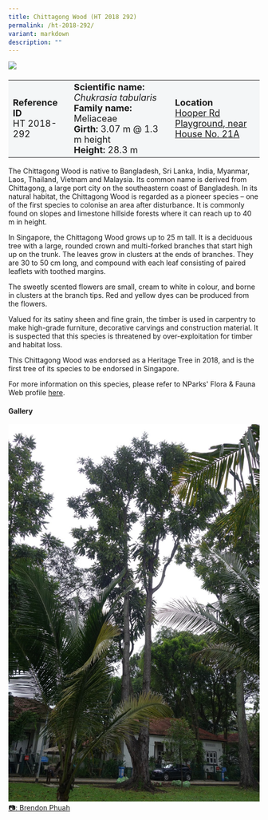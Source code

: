 ```yaml
---
title: Chittagong Wood (HT 2018 292)
permalink: /ht-2018-292/
variant: markdown
description: ""
---
```

<div class="isomer-image-wrapper">
<img style="width: 60%" src="/images/Heritage_trees_photos/chutab_ht2018-292_habit.jpg">
</div><table style="minWidth: 100px; font-size: 18px; background: #F4F6F7">
<tbody><tr>
<td rowspan="1" colspan="1">
<strong>Reference ID</strong>
<br>HT 2018-292
</td>
<td rowspan="1" colspan="1">
	<strong>Scientific name:</strong> <em>Chukrasia tabularis</em>
<br><strong>Family name: </strong>Meliaceae
<br><strong>Girth: </strong>3.07 m @ 1.3 m height
<br><strong>Height: </strong>28.3 m
</td>
<td rowspan="1" colspan="1">
<strong>Location</strong><a href="https://www.onemap.gov.sg/?lat=1.3111319999988438&amp;lng=103.81514099999768">
 <br>Hooper Rd Playground, near<br>House No. 21A</a>
</td>
</tr>
</tbody>
</table>
<p>The Chittagong Wood is native to Bangladesh, Sri Lanka, India, Myanmar, Laos, Thailand, Vietnam and Malaysia. Its common name is derived from Chittagong, a large port city on the southeastern coast of Bangladesh. In its natural habitat, the Chittagong Wood is regarded as a pioneer species – one of the first species to colonise an area after disturbance. It is commonly found on slopes and limestone hillside forests where it can reach up to 40 m in height.</p>

<p>In Singapore, the Chittagong Wood grows up to 25 m tall. It is a deciduous tree with a large, rounded crown and multi-forked branches that start high up on the trunk. The leaves grow in clusters at the ends of branches. They are 30 to 50 cm long, and compound with each leaf consisting of paired leaflets with toothed margins.</p>

<p>The sweetly scented flowers are small, cream to white in colour, and borne in clusters at the branch tips. Red and yellow dyes can be produced from the flowers.</p>

<p>Valued for its satiny sheen and fine grain, the timber is used in carpentry to make high-grade furniture, decorative carvings and construction material. It is suspected that this species is threatened by over-exploitation for timber and habitat loss.</p>

<p>This Chittagong Wood was endorsed as a Heritage Tree in 2018, and is the first tree of its species to be endorsed in Singapore.</p>

<p>For more information on this species, please refer to NParks' Flora &amp; Fauna Web profile <a href="https://www.nparks.gov.sg/florafaunaweb/flora/2/8/2804">here</a>.</p>

<h4><b>Gallery</b></h4>
<div class="isomer-card-grid">
<a href="/images/Heritage_trees_photos/chutabu_ht2018-292_habit.jpg" class="isomer-card">
<div class="isomer-card-image">
<div class="isomer-image-wrapper"><img src="/images/Heritage_trees_photos/chutabu_ht2018-292_habit.jpg"></div></div>
<div class="isomer-card-body"><div class="isomer-card-description">📷: Brendon Phuah</div></div></a><br></div>